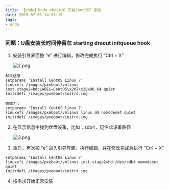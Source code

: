 ```yaml
---
title: 【onda】Onda obook10 安装CentOS7 系统
date: 2019-07-01 14:53:19
tags:
- onda
---
```


### 问题：U盘安装长时间停留在 starting dracut initqueue hook

1. 安装引导界面按 “e” 进行编辑，修改完成执行 “Ctrl + X”

    ![2.png](2.png)

```
默认信息：
setparams 'Install CentOS Linux 7'
linuxefi /images/pxeboot/vmlinuz inst.stage2=hd:LABEL=CentOS\x207\x20x86_64 quiet
initrdefi /images/pxeboot/initrd.img

修改为：
setparams 'Install CentOS linux 7'
linuxefi /images/pxeboot/vmlinuz linux dd nomodeset quiet
initrdefi /images/pxeboot/initrd.img
```

2. 在显示信息中找到优盘设备，比如：sdb4，记住此设备路径

    ![3.png](3.png)

3. 重启，再次按 “e” 进入引导界面，执行编辑，并在修改完成后执行 “Ctrl + X”

```
setparams 'Install CentOS Linux 7'
linuxefi /images/pxeboot/vmlinuz inst.stage2=hd:/dev/sdb4 nomodeset quiet
initrdefi /images/pxeboot/initrd.img
```

4. 按需求开始正常安装



 